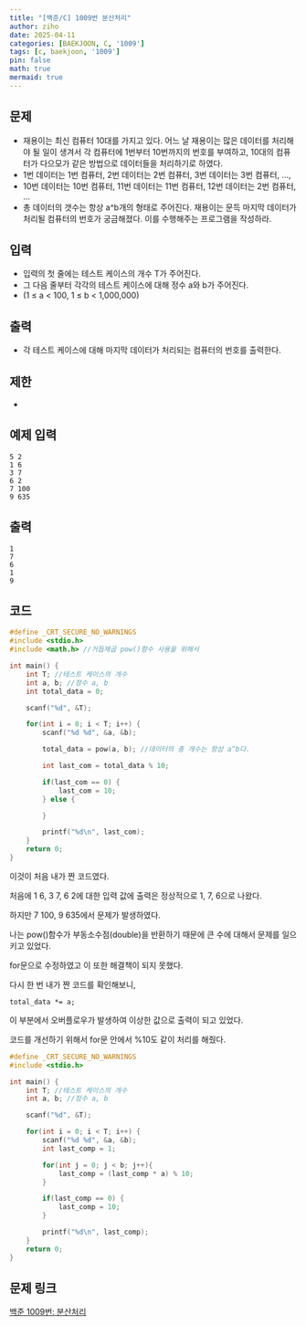 ```yaml
---
title: "[백준/C] 1009번 분산처리"
author: ziho
date: 2025-04-11
categories: [BAEKJOON, C, '1009']
tags: [c, baekjoon, '1009']
pin: false
math: true
mermaid: true
---
```

## 문제
- 재용이는 최신 컴퓨터 10대를 가지고 있다. 어느 날 재용이는 많은 데이터를 처리해야 될 일이 생겨서 각 컴퓨터에 1번부터 10번까지의 번호를 부여하고, 10대의 컴퓨터가 다으모가 같은 방법으로 데이터들을 처리하기로 하였다.
- 1번 데이터는 1번 컴퓨터, 2번 데이터는 2번 컴퓨터, 3번 데이터는 3번 컴퓨터, ...,
- 10번 데이터는 10번 컴퓨터, 11번 데이터는 11번 컴퓨터, 12번 데이터는 2번 컴퓨터, ...
- 총 데이터의 갯수는 항상 a^b개의 형태로 주어진다. 재용이는 문득 마지막 데이터가 처리될 컴퓨터의 번호가 궁금해졌다. 이를 수행해주는 프로그램을 작성하라.

## 입력
- 입력의 첫 줄에는 테스트 케이스의 개수 T가 주어진다.
- 그 다음 줄부터 각각의 테스트 케이스에 대해 정수 a와 b가 주어진다.
- (1 ≤ a < 100, 1 ≤ b < 1,000,000) 
## 출력
- 각 테스트 케이스에 대해 마지막 데이터가 처리되는 컴퓨터의 번호를 출력한다.
## 제한
- 
## 예제 입력
```
5 2
1 6
3 7
6 2
7 100
9 635
```
## 출력
```
1
7
6
1
9
```
## 코드

~~~c
#define _CRT_SECURE_NO_WARNINGS
#include <stdio.h>
#include <math.h> //거듭제곱 pow()함수 사용을 위해서

int main() {
    int T; //테스트 케이스의 개수
    int a, b; //정수 a, b
    int total_data = 0;

    scanf("%d", &T);

    for(int i = 0; i < T; i++) {
        scanf("%d %d", &a, &b);

        total_data = pow(a, b); //데이터의 총 개수는 항상 a^b다.

        int last_com = total_data % 10;

        if(last_com == 0) {
            last_com = 10;
        } else {

        }

        printf("%d\n", last_com);
    }
    return 0;
}
~~~

이것이 처음 내가 짠 코드였다.

처음에 1 6, 3 7, 6 2에 대한 입력 값에 출력은 정상적으로 1, 7, 6으로 나왔다.

하지만 7 100, 9 635에서 문제가 발생하였다.

나는 pow()함수가 부동소수점(double)을 반환하기 때문에 큰 수에 대해서 문제를 일으키고 있었다. 

for문으로 수정하였고 이 또한 해결책이 되지 못했다.

다시 한 번 내가 짠 코드를 확인해보니,

~~~
total_data *= a;
~~~

이 부분에서 오버플로우가 발생하여 이상한 값으로 출력이 되고 있었다.

코드를 개선하기 위해서 for문 안에서 %10도 같이 처리를 해줬다.


```c
#define _CRT_SECURE_NO_WARNINGS
#include <stdio.h>

int main() {
    int T; //테스트 케이스의 개수
    int a, b; //정수 a, b

    scanf("%d", &T);

    for(int i = 0; i < T; i++) {
        scanf("%d %d", &a, &b);
        int last_comp = 1;

        for(int j = 0; j < b; j++){
            last_comp = (last_comp * a) % 10;
        }

        if(last_comp == 0) {
            last_comp = 10;
        }

        printf("%d\n", last_comp);
    }
    return 0;
}
```

## 문제 링크
[백준 1009번: 분산처리](https://www.acmicpc.net/problem/1009)

